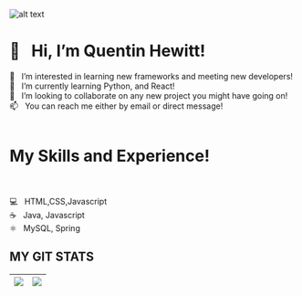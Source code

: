 
![alt text](https://github.blog/wp-content/uploads/2014/05/db213bb4-d22e-11e3-8549-ea607b77ad7c.png?resize=1000%2C576)
<h1>👋 &nbsp Hi, I’m Quentin Hewitt! </h1>

 👀  &#160; I’m interested in learning new frameworks and meeting new developers!<br>
 🌱  &#160; I’m currently learning Python, and React!<br>
 💞️  &#160; I’m looking to collaborate on any new project you might have going on!<br>
 📫  &#160; You can reach me either by email or direct message!<br>
<br>
<h1>My Skills and Experience!</h1>
<br>
<br>
💻 &nbsp HTML,CSS,Javascript <br>
☕️ &nbsp Java, Javascript<br>
⚛️ &nbsp MySQL, Spring<br>

## MY GIT STATS
<img src="https://github-readme-stats.vercel.app/api?username=qhewitt95&&show_icons=true&count_private=true&theme=radical"/>|<img src="https://github-readme-streak-stats.herokuapp.com/?user=qhewitt95&theme=radical"/>|
|---|---|


<!---
qhewitt95/qhewitt95 is a ✨ special ✨ repository because its `README.md` (this file) appears on your GitHub profile.
You can click the Preview link to take a look at your changes.
-->
